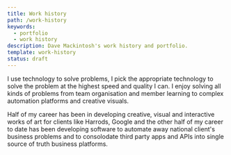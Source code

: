 ```yaml
---
title: Work history
path: /work-history
keywords:
  - portfolio
  - work history
description: Dave Mackintosh's work history and portfolio.
template: work-history
status: draft
---
```


I use technology to solve problems, I pick the appropriate technology to solve the problem at the highest speed and quality I can. I enjoy solving all kinds of problems from team organisation and member learning to complex automation platforms and creative visuals.

Half of my career has been in developing creative, visual and interactive works of art for clients like Harrods, Google and the other half of my career to date has been developing software to automate away national client's business problems and to consolodate third party apps and APIs into single source of truth business platforms.
